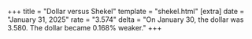 +++
title = "Dollar versus Shekel"
template = "shekel.html"
[extra]
date = "January 31, 2025"
rate = "3.574"
delta = "On January 30, the dollar was 3.580. The dollar became 0.168% weaker."
+++
